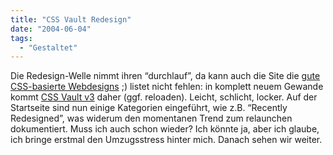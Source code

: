 ```yaml
---
title: "CSS Vault Redesign"
date: "2004-06-04"
tags:
  - "Gestaltet"
---
```


Die Redesign-Welle nimmt ihren “durchlauf”, da kann auch die Site die [gute CSS-basierte Webdesigns](http://www.cssvault.com/gallery/webpropaganda.php) ;) listet nicht fehlen: in komplett neuem Gewande kommt [CSS Vault v3](http://www.cssvault.com/) daher (ggf. reloaden). Leicht, schlicht, locker. Auf der Startseite sind nun einige Kategorien eingeführt, wie z.B. “Recently Redesigned”, was widerum den momentanen Trend zum relaunchen dokumentiert. Muss ich auch schon wieder? Ich könnte ja, aber ich glaube, ich bringe erstmal den Umzugsstress hinter mich. Danach sehen wir weiter.
